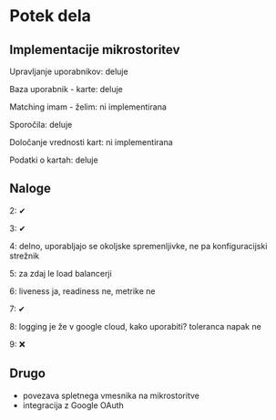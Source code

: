 # Potek dela

## Implementacije mikrostoritev

Upravljanje uporabnikov: deluje

Baza uporabnik - karte: deluje

Matching imam - želim: ni implementirana

Sporočila: deluje

Določanje vrednosti kart: ni implementirana

Podatki o kartah: deluje

## Naloge

2: ✔

3: ✔

4: delno, uporabljajo se okoljske spremenljivke, ne pa konfiguracijski strežnik

5: za zdaj le load balancerji

6: liveness ja, readiness ne, metrike ne

7: ✔

8: logging je že v google cloud, kako uporabiti? toleranca napak ne

9: ❌

## Drugo

- povezava spletnega vmesnika na mikrostoritve
- integracija z Google OAuth
